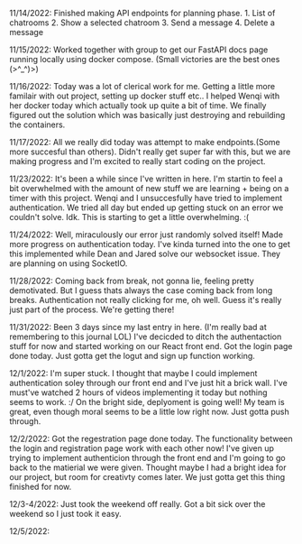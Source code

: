 11/14/2022:
    Finished making API endpoints for planning phase.
        1. List of chatrooms
        2. Show a selected chatroom
        3. Send a message
        4. Delete a message
   


11/15/2022:
    Worked together with group to get our FastAPI docs page running locally using docker compose. (Small victories are the best ones (>^_^)>)



11/16/2022:
    Today was a lot of clerical work for me. Getting a little more familair with out project, setting up docker stuff etc.. I helped Wenqi with her docker today which actually took up quite a bit of time. We finally figured out the solution which was basically just destroying and rebuilding the containers.



11/17/2022:
    All we really did today was attempt to make endpoints.(Some more succesful than others). Didn't really get super far with this, but we are making progress and I'm excited to really start coding on the project.
    


11/23/2022:
    It's been a while since I've written in here. I'm startin to feel a bit overwhelmed with the amount of new stuff we are learning + being on a timer with this project. Wenqi and I unsuccesfully have tried to implement authentication. We tried all day but ended up getting stuck on an error we couldn't solve. Idk. This is starting to get a little overwhelming. :(



11/24/2022:
    Well, miraculously our error just randomly solved itself! Made more progress on authentication today. I've kinda turned into the one to get this implemented while Dean and Jared solve our websocket issue. They are planning on using SocketIO.



11/28/2022:
    Coming back from break, not gonna lie, feeling pretty demotivated. But I guess thats always the case coming back from long breaks. Authentication not really clicking for me, oh well. Guess it's really just part of the process. We're getting there!



11/31/2022:
    Been 3 days since my last entry in here. (I'm really bad at remembering to this journal LOL) I've decicded to ditch the authentaction stuff for now and started working on our React front end. Got the login page done today. Just gotta get the logut and sign up function working.



12/1/2022:
    I'm super stuck. I thought that maybe I could implement authentication soley through our front end and I've just hit a brick wall. I've must've watched 2 hours of videos implementing it today but nothing seems to work.  :/ On the bright side, deplyoment is going well! My team is great, even though moral seems to be a little low right now. Just gotta push through.



12/2/2022:
    Got the regestration page done today. The functionality between the login and registration page work with each other now! I've given up trying to implement authenticion through the front end and I'm going to go back to the matierial we were given. Thought maybe I had a bright idea for our project, but room for creativty comes later. We just gotta get this thing finished for now.



12/3-4/2022:
    Just took the weekend off really. Got a bit sick over the weekend so I just took it easy.




12/5/2022:
    
